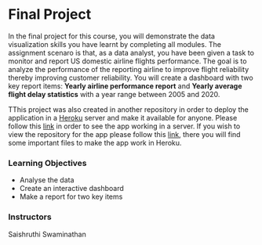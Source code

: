 # Final Project
In the final project for this course, you will demonstrate the data visualization skills you have learnt by completing all modules. The assignment scenaro is that, as a data analyst, you have been given a task to monitor and report US domestic airline flights performance. The goal is to analyze the performance of the reporting airline to improve flight reliability thereby improving customer reliability. You will create a dashboard with two key report items: __Yearly airline performance report__ and __Yearly average flight delay statistics__ with a year range between 2005 and 2020.

TThis project was also created in another repository in order to deploy the application in a [Heroku](https://www.heroku.com/) server and make it available for anyone. Please follow this [link](https://us-flight-performance.herokuapp.com/) in order to see the app working in a server. If you wish to view the repository for the app please follow this [link](https://github.com/saulovillasenor/us_airline_flights_performance_dashboard), there you will find some important files to make the app work in Heroku.


### Learning Objectives
- Analyse the data 
- Create an interactive dashboard
- Make a report for two key items

### Instructors
Saishruthi Swaminathan
